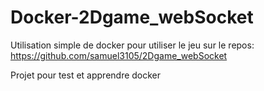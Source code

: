 # Docker-2Dgame_webSocket

Utilisation simple de docker pour utiliser le jeu sur le repos:
https://github.com/samuel3105/2Dgame_webSocket

Projet pour test et apprendre docker
